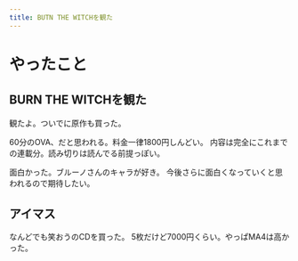 ```yaml
---
title: BUTN THE WITCHを観た
---
```


# やったこと

## BURN THE WITCHを観た

観たよ。ついでに原作も買った。

60分のOVA、だと思われる。料金一律1800円しんどい。
内容は完全にこれまでの連載分。読み切りは読んでる前提っぽい。

面白かった。ブルーノさんのキャラが好き。
今後さらに面白くなっていくと思われるので期待したい。

## アイマス

なんどでも笑おうのCDを買った。
5枚だけど7000円くらい。やっぱMA4は高かった。
